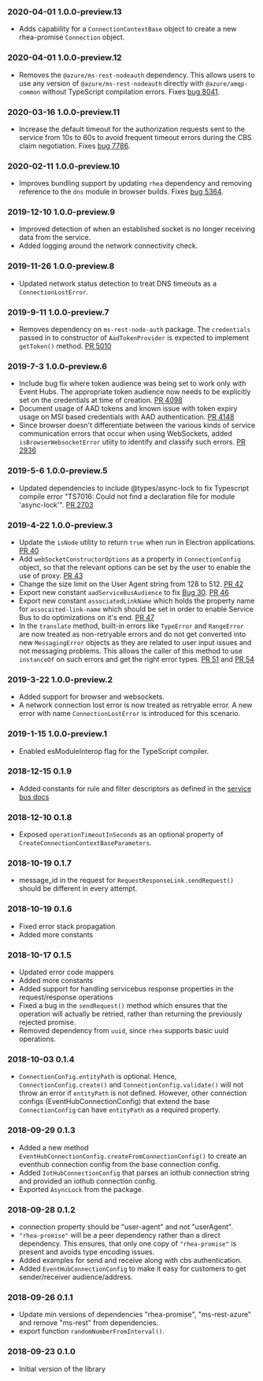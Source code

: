 ### 2020-04-01 1.0.0-preview.13

- Adds capability for a `ConnectionContextBase` object to create a new rhea-promise `Connection` object.

### 2020-04-01 1.0.0-preview.12

- Removes the `@azure/ms-rest-nodeauth` dependency.
  This allows users to use any version of `@azure/ms-rest-nodeauth` directly with `@azure/amqp-common` without TypeScript compilation errors.
  Fixes [bug 8041](https://github.com/Azure/azure-sdk-for-js/issues/8041).

### 2020-03-16 1.0.0-preview.11

- Increase the default timeout for the authorization requests sent to the service from 10s to 60s to avoid frequent timeout errors during the CBS claim negotiation.
  Fixes [bug 7786](https://github.com/Azure/azure-sdk-for-js/issues/7786).

### 2020-02-11 1.0.0-preview.10

- Improves bundling support by updating `rhea` dependency and removing reference
  to the `dns` module in browser builds.
  Fixes [bug 5364](https://github.com/Azure/azure-sdk-for-js/issues/5364).

### 2019-12-10 1.0.0-preview.9

- Improved detection of when an established socket is no longer receiving data from the service.
- Added logging around the network connectivity check.

### 2019-11-26 1.0.0-preview.8

- Updated network status detection to treat DNS timeouts as a `ConnectionLostError`.

### 2019-9-11 1.0.0-preview.7

- Removes dependency on `ms-rest-node-auth` package. The `credentials` passed in to constructor of `AadTokenProvider` is expected to implement `getToken()` method. [PR 5010](https://github.com/Azure/azure-sdk-for-js/pull/5010)

### 2019-7-3 1.0.0-preview.6

- Include bug fix where token audience was being set to work only with Event Hubs. The appropriate token audience now needs to be explicitly set on the credentials at time of creation. [PR 4098](https://github.com/Azure/azure-sdk-for-js/pull/4098)
- Document usage of AAD tokens and known issue with token expiry usage on MSI based credentials with AAD authentication. [PR 4148](https://github.com/Azure/azure-sdk-for-js/pull/4148)
- Since browser doesn't differentiate between the various kinds of service communication errors that occur when using WebSockets, added `isBrowserWebsocketError` utiity to identify and classify such errors. [PR 2936](https://github.com/Azure/azure-sdk-for-js/pull/2936)

### 2019-5-6 1.0.0-preview.5

- Updated dependencies to include @types/async-lock to fix Typescript compile error "TS7016: Could not find a declaration file for module 'async-lock'". [PR 2703](https://github.com/Azure/azure-sdk-for-js/pull/2703)

### 2019-4-22 1.0.0-preview.3

- Update the `isNode` utility to return `true` when run in Electron applications. [PR 40](https://github.com/Azure/amqp-common-js/pull/40)
- Add `webSocketConstructorOptions` as a property in `ConnectionConfig` object, so that the relevant options can be set by the user to enable the use of proxy. [PR 43](https://github.com/Azure/amqp-common-js/pull/43)
- Change the size limit on the User Agent string from 128 to 512. [PR 42](https://github.com/Azure/amqp-common-js/pull/42)
- Export new constant `aadServiceBusAudience` to fix [Bug 30](https://github.com/Azure/amqp-common-js/issues/30). [PR 46](https://github.com/Azure/amqp-common-js/pull/46)
- Export new constant `associatedLinkName` which holds the property name for `assocaited-link-name` which should be set in order to enable Service Bus to do optimizations on it's end. [PR 47](https://github.com/Azure/amqp-common-js/pull/47)
- In the `translate` method, built-in errors like `TypeError` and `RangeError` are now treated as non-retryable errors and do not get converted into new `MessagingError` objects as they are related to user input issues and not messaging problems. This allows the caller of this method to use `instanceOf` on such errors and get the right error types. [PR 51](https://github.com/Azure/amqp-common-js/pull/51) and [PR 54](https://github.com/Azure/amqp-common-js/pull/54)

### 2019-3-22 1.0.0-preview.2

- Added support for browser and websockets.
- A network connection lost error is now treated as retryable error. A new error with name `ConnectionLostError` is introduced for this scenario.

### 2019-1-15 1.0.0-preview.1

- Enabled esModuleInterop flag for the TypeScript compiler.

### 2018-12-15 0.1.9

- Added constants for rule and filter descriptors as defined in the [service bus docs](https://docs.microsoft.com/en-us/azure/service-bus-messaging/service-bus-amqp-request-response#rule-operations)

### 2018-12-10 0.1.8

- Exposed `operationTimeoutInSeconds` as an optional property of `CreateConnectionContextBaseParameters`.

### 2018-10-19 0.1.7

- message_id in the request for `RequestResponseLink.sendRequest()` should be different in every attempt.

### 2018-10-19 0.1.6

- Fixed error stack propagation
- Added more constants

### 2018-10-17 0.1.5

- Updated error code mappers
- Added more constants
- Added support for handling servicebus response properties in the request/response operations
- Fixed a bug in the `sendRequest()` method which ensures that the operation will actually be
  retried, rather than returning the previously rejected promise.
- Removed dependency from `uuid`, since `rhea` supports basic uuid operations.

### 2018-10-03 0.1.4

- `ConnectionConfig.entityPath` is optional. Hence, `ConnectionConfig.create()` and
  `ConnectionConfig.validate()` will not throw an error if `entityPath` is not defined. However,
  other connection configs (EventHubConnectionConfig) that extend the base `ConnectionConfig` can have
  `entityPath` as a required property.

### 2018-09-29 0.1.3

- Added a new method `EventHubConnectionConfig.createFromConnectionConfig()` to create an
  eventhub connection config from the base connection config.
- Added `IotHubConnectionConfig` that parses an iothub connection string and provided an
  iothub connection config.
- Exported `AsyncLock` from the package.

### 2018-09-28 0.1.2

- connection property should be "user-agent" and not "userAgent".
- `"rhea-promise"` will be a peer dependency rather than a direct dependency. This ensures,
  that only one copy of `"rhea-promise"` is present and avoids type encoding issues.
- Added examples for send and receive along with cbs authentication.
- Added `EventHubConnectionConfig` to make it easy for customers to get sender/receiver audience/address.

### 2018-09-26 0.1.1

- Update min versions of dependencies "rhea-promise", "ms-rest-azure" and remove "ms-rest" from dependencies.
- export function `randomNumberFromInterval()`.

### 2018-09-23 0.1.0

- Initial version of the library
